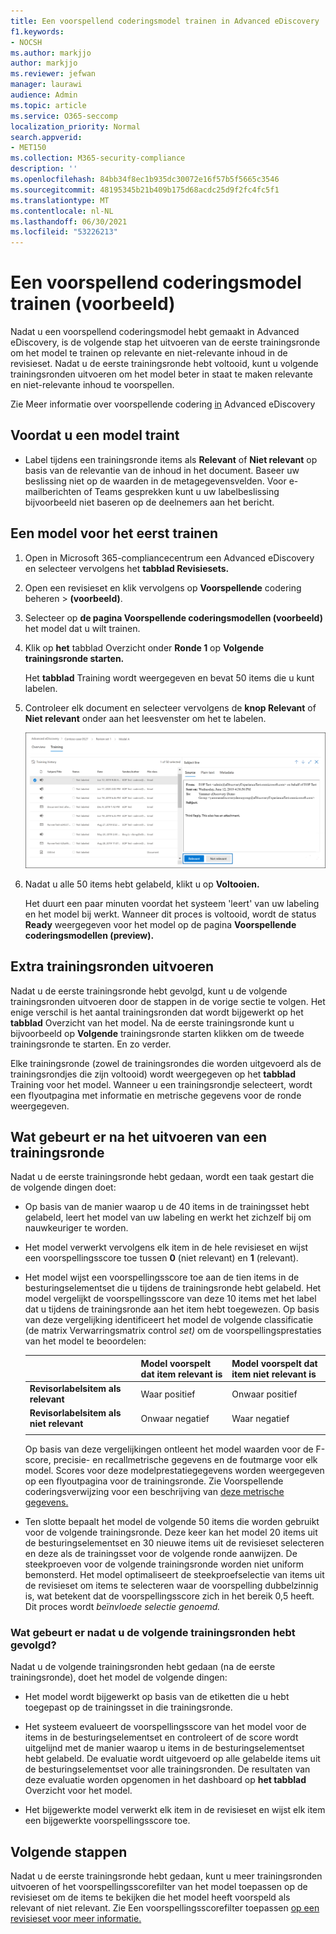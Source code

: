 ```yaml
---
title: Een voorspellend coderingsmodel trainen in Advanced eDiscovery
f1.keywords:
- NOCSH
ms.author: markjjo
author: markjjo
ms.reviewer: jefwan
manager: laurawi
audience: Admin
ms.topic: article
ms.service: O365-seccomp
localization_priority: Normal
search.appverid:
- MET150
ms.collection: M365-security-compliance
description: ''
ms.openlocfilehash: 84bb34f8ec1b935dc30072e16f57b5f5665c3546
ms.sourcegitcommit: 48195345b21b409b175d68acdc25d9f2fc4fc5f1
ms.translationtype: MT
ms.contentlocale: nl-NL
ms.lasthandoff: 06/30/2021
ms.locfileid: "53226213"
---
```

# <a name="train-a-predictive-coding-model-preview"></a>Een voorspellend coderingsmodel trainen (voorbeeld)

Nadat u een voorspellend coderingsmodel hebt gemaakt in Advanced eDiscovery, is de volgende stap het uitvoeren van de eerste trainingsronde om het model te trainen op relevante en niet-relevante inhoud in de revisieset. Nadat u de eerste trainingsronde hebt voltooid, kunt u volgende trainingsronden uitvoeren om het model beter in staat te maken relevante en niet-relevante inhoud te voorspellen.

Zie Meer informatie over voorspellende codering [in](predictive-coding-overview.md#the-predictive-coding-workflow) Advanced eDiscovery

## <a name="before-you-train-a-model"></a>Voordat u een model traint

- Label tijdens een trainingsronde items als **Relevant** of **Niet relevant** op basis van de relevantie van de inhoud in het document. Baseer uw beslissing niet op de waarden in de metagegevensvelden. Voor e-mailberichten of Teams gesprekken kunt u uw labelbeslissing bijvoorbeeld niet baseren op de deelnemers aan het bericht.

## <a name="train-a-model-for-the-first-time"></a>Een model voor het eerst trainen

1. Open in Microsoft 365-compliancecentrum een Advanced eDiscovery en selecteer vervolgens het **tabblad Revisiesets.**

2. Open een revisieset en klik vervolgens op **Voorspellende** codering beheren  >  **(voorbeeld)**.

3. Selecteer op **de pagina Voorspellende coderingsmodellen (voorbeeld)** het model dat u wilt trainen.

4. Klik op **het** tabblad Overzicht onder **Ronde 1** op **Volgende trainingsronde starten.**

   Het **tabblad** Training wordt weergegeven en bevat 50 items die u kunt labelen.

5. Controleer elk document en selecteer vervolgens de **knop Relevant** of **Niet relevant** onder aan het leesvenster om het te labelen.

   ![Elk document als relevant of niet relevant labelen](..\media\TrainModel1.png)

6. Nadat u alle 50 items hebt gelabeld, klikt u op **Voltooien.**

    Het duurt een paar minuten voordat het systeem 'leert' van uw labeling en het model bij werkt. Wanneer dit proces is voltooid, wordt de status **Ready** weergegeven voor het model op de pagina **Voorspellende coderingsmodellen (preview).**

## <a name="perform-additional-training-rounds"></a>Extra trainingsronden uitvoeren

Nadat u de eerste trainingsronde hebt gevolgd, kunt u de volgende trainingsronden uitvoeren door de stappen in de vorige sectie te volgen. Het enige verschil is het aantal trainingsronden dat wordt bijgewerkt op het **tabblad** Overzicht van het model. Na de eerste trainingsronde kunt u bijvoorbeeld op **Volgende** trainingsronde starten klikken om de tweede trainingsronde te starten. En zo verder.

Elke trainingsronde (zowel de trainingsrondes die worden uitgevoerd als de trainingsrondjes die zijn voltooid) wordt weergegeven op het **tabblad** Training voor het model. Wanneer u een trainingsrondje selecteert, wordt een flyoutpagina met informatie en metrische gegevens voor de ronde weergegeven.

## <a name="what-happens-after-you-perform-a-training-round"></a>Wat gebeurt er na het uitvoeren van een trainingsronde

Nadat u de eerste trainingsronde hebt gedaan, wordt een taak gestart die de volgende dingen doet:

- Op basis van de manier waarop u de 40 items in de trainingsset hebt gelabeld, leert het model van uw labeling en werkt het zichzelf bij om nauwkeuriger te worden.

- Het model verwerkt vervolgens elk item in de hele revisieset en wijst een voorspellingsscore toe tussen **0** (niet relevant) en **1** (relevant).

- Het model wijst een voorspellingsscore toe aan de tien items in de besturingselementset die u tijdens de trainingsronde hebt gelabeld. Het model vergelijkt de voorspellingsscore van deze 10 items met het label dat u tijdens de trainingsronde aan het item hebt toegewezen. Op basis van deze vergelijking identificeert het model de volgende classificatie (de matrix Verwarringsmatrix control *set)* om de voorspellingsprestaties van het model te beoordelen:

  |          |Model voorspelt dat item relevant is |Model voorspelt dat item niet relevant is |
  |:---------|:---------|:---------|
  |**Revisorlabelsitem als relevant**| Waar positief| Onwaar positief |
  |**Revisorlabelsitem als niet relevant**| Onwaar negatief |Waar negatief |
  ||||

  Op basis van deze vergelijkingen ontleent het model waarden voor de F-score, precisie- en recallmetrische gegevens en de foutmarge voor elk model. Scores voor deze modelprestatiegegevens worden weergegeven op een flyoutpagina voor de trainingsronde. Zie Voorspellende coderingsverwijzing voor een beschrijving van [deze metrische gegevens.](predictive-coding-reference.md)

- Ten slotte bepaalt het model de volgende 50 items die worden gebruikt voor de volgende trainingsronde. Deze keer kan het model 20 items uit de besturingselementset en 30 nieuwe items uit de revisieset selecteren en deze als de trainingsset voor de volgende ronde aanwijzen. De steekproeven voor de volgende trainingsronde worden niet uniform bemonsterd. Het model optimaliseert de steekproefselectie van items uit de revisieset om items te selecteren waar de voorspelling dubbelzinnig is, wat betekent dat de voorspellingsscore zich in het bereik 0,5 heeft. Dit proces wordt *beïnvloede selectie genoemd.*

### <a name="what-happens-after-you-perform-subsequent-training-rounds"></a>Wat gebeurt er nadat u de volgende trainingsronden hebt gevolgd?

Nadat u de volgende trainingsronden hebt gedaan (na de eerste trainingsronde), doet het model de volgende dingen:

- Het model wordt bijgewerkt op basis van de etiketten die u hebt toegepast op de trainingsset in die trainingsronde.

- Het systeem evalueert de voorspellingsscore van het model voor de items in de besturingselementset en controleert of de score wordt uitgelijnd met de manier waarop u items in de besturingselementset hebt gelabeld. De evaluatie wordt uitgevoerd op alle gelabelde items uit de besturingselementset voor alle trainingsronden. De resultaten van deze evaluatie worden opgenomen in het dashboard op **het tabblad** Overzicht voor het model.

- Het bijgewerkte model verwerkt elk item in de revisieset en wijst elk item een bijgewerkte voorspellingsscore toe.

## <a name="next-steps"></a>Volgende stappen

Nadat u de eerste trainingsronde hebt gedaan, kunt u meer trainingsronden uitvoeren of het voorspellingsscorefilter van het model toepassen op de revisieset om de items te bekijken die het model heeft voorspeld als relevant of niet relevant. Zie Een voorspellingsscorefilter toepassen [op een revisieset voor meer informatie.](predictive-coding-apply-prediction-filter.md)
